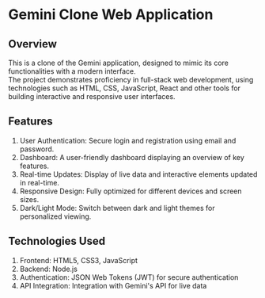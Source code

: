 # Gemini Clone Web Application

## Overview

  This is a clone of the Gemini application, designed to mimic its core functionalities with a modern interface.  <br>
  The project demonstrates proficiency in full-stack web development, using technologies such as HTML, CSS, JavaScript, React
  and other tools for building interactive and responsive user interfaces.

## Features <br>

  1. User Authentication: Secure login and registration using email and password.<br>
  2. Dashboard: A user-friendly dashboard displaying an overview of key features.<br>
  3. Real-time Updates: Display of live data and interactive elements updated in real-time.<br>
  4. Responsive Design: Fully optimized for different devices and screen sizes.<br>
  5. Dark/Light Mode: Switch between dark and light themes for personalized viewing.<br>
  
## Technologies Used <br>

  1. Frontend: HTML5, CSS3, JavaScript <br>
  2. Backend: Node.js <br>
  3. Authentication: JSON Web Tokens (JWT) for secure authentication <br>
  4. API Integration: Integration with Gemini's API for live data <br>
